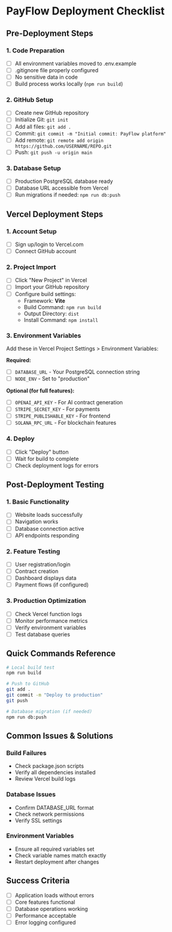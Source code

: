 # PayFlow Deployment Checklist

## Pre-Deployment Steps

### 1. Code Preparation
- [ ] All environment variables moved to .env.example
- [ ] .gitignore file properly configured
- [ ] No sensitive data in code
- [ ] Build process works locally (`npm run build`)

### 2. GitHub Setup
- [ ] Create new GitHub repository
- [ ] Initialize Git: `git init`
- [ ] Add all files: `git add .`
- [ ] Commit: `git commit -m "Initial commit: PayFlow platform"`
- [ ] Add remote: `git remote add origin https://github.com/USERNAME/REPO.git`
- [ ] Push: `git push -u origin main`

### 3. Database Setup
- [ ] Production PostgreSQL database ready
- [ ] Database URL accessible from Vercel
- [ ] Run migrations if needed: `npm run db:push`

## Vercel Deployment Steps

### 1. Account Setup
- [ ] Sign up/login to Vercel.com
- [ ] Connect GitHub account

### 2. Project Import
- [ ] Click "New Project" in Vercel
- [ ] Import your GitHub repository
- [ ] Configure build settings:
  - Framework: **Vite**
  - Build Command: `npm run build`
  - Output Directory: `dist`
  - Install Command: `npm install`

### 3. Environment Variables
Add these in Vercel Project Settings > Environment Variables:

**Required:**
- [ ] `DATABASE_URL` - Your PostgreSQL connection string
- [ ] `NODE_ENV` - Set to "production"

**Optional (for full features):**
- [ ] `OPENAI_API_KEY` - For AI contract generation
- [ ] `STRIPE_SECRET_KEY` - For payments
- [ ] `STRIPE_PUBLISHABLE_KEY` - For frontend
- [ ] `SOLANA_RPC_URL` - For blockchain features

### 4. Deploy
- [ ] Click "Deploy" button
- [ ] Wait for build to complete
- [ ] Check deployment logs for errors

## Post-Deployment Testing

### 1. Basic Functionality
- [ ] Website loads successfully
- [ ] Navigation works
- [ ] Database connection active
- [ ] API endpoints responding

### 2. Feature Testing
- [ ] User registration/login
- [ ] Contract creation
- [ ] Dashboard displays data
- [ ] Payment flows (if configured)

### 3. Production Optimization
- [ ] Check Vercel function logs
- [ ] Monitor performance metrics
- [ ] Verify environment variables
- [ ] Test database queries

## Quick Commands Reference

```bash
# Local build test
npm run build

# Push to GitHub
git add .
git commit -m "Deploy to production"
git push

# Database migration (if needed)
npm run db:push
```

## Common Issues & Solutions

### Build Failures
- Check package.json scripts
- Verify all dependencies installed
- Review Vercel build logs

### Database Issues
- Confirm DATABASE_URL format
- Check network permissions
- Verify SSL settings

### Environment Variables
- Ensure all required variables set
- Check variable names match exactly
- Restart deployment after changes

## Success Criteria
- [ ] Application loads without errors
- [ ] Core features functional
- [ ] Database operations working
- [ ] Performance acceptable
- [ ] Error logging configured